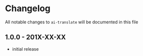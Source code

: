 # Changelog

All notable changes to `ai-translate` will be documented in this file

## 1.0.0 - 201X-XX-XX

- initial release
